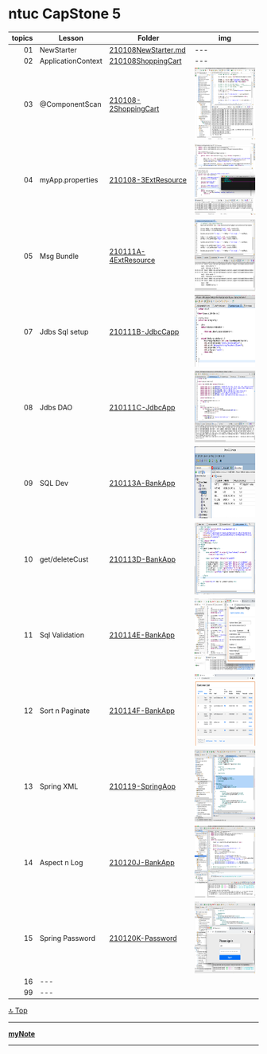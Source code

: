 ntuc CapStone 5
===
[top]: topOfThePage

| topics | Lesson | Folder | img |
| ---: | --- | --- | --- |
| 01 | NewStarter | [ 210108NewStarter.md ](/mFCapStoneProj5/210108NewStarter.md) | --- |
| 02 | ApplicationContext | [ 210108ShoppingCart ](/mFCapStoneProj5/210108ShoppingCart)  | --- |
| 03 | @ComponentScan | [ 210108-2ShoppingCart ](/mFCapStoneProj5/210108-2ShoppingCart) | <img src="210108-2ShoppingCart/210108Console.png" alt="210108Console.png" height="144"> |
| 04 | myApp.properties | [ 210108-3ExtResource ](/mFCapStoneProj5/210108-3ExtResource) | <img src="210108-3ExtResource/210108CP5.png" alt="210108CP5.png" height="144">  |
| 05 | Msg Bundle | [ 210111A-4ExtResource ](/mFCapStoneProj5/210111A-4ExtResource) | <img src="210111A-4ExtResource/210111MsgBundle.png" alt="210111MsgBundle.png" height="144"> |
| 07 | Jdbs Sql setup | [ 210111B-JdbcCapp ](/mFCapStoneProj5/210111B-JdbcCapp) | <img src="210111B-JdbcCapp/210111JdbcConfig.png" alt="210111JdbcConfig.png" height="144"> |
| 08 | Jdbs DAO | [ 210111C-JdbcApp ](/mFCapStoneProj5/210111C-JdbcApp) | <img src="210111C-JdbcApp/210111JdbcVeDAO.png" alt="210111JdbcVeDAO.png" height="144"> |
| 09 | SQL Dev | [ 210113A-BankApp ](/mFCapStoneProj5/210113A-BankApp) | <img src="210113A-BankApp/210113oracleSqlDev.png" alt="210113oracleSqlDev.png" height="144"> |
| 10 | get/deleteCust | [ 210113D-BankApp ](/mFCapStoneProj5/210113D-BankApp) | <img src="210113D-BankApp/210113DBankApp.png" alt="210113DBankApp.png" height="144"> |
| 11 | Sql Validation | [ 210114E-BankApp ](/mFCapStoneProj5/210114E-BankApp/) | <img src="210114E-BankApp/210114Validation.png" alt="210114Validation.png" height="144"> |
| 12 | Sort n Paginate | [ 210114F-BankApp ](/mFCapStoneProj5/210114F-BankApp) | <img src="210114F-BankApp/210114pmBankApp.png" alt="210114pmBankApp.png" height="144"> |
| 13 | Spring XML | [ 210119-SpringAop ](/mFCapStoneProj5/210119-SpringAop) | <img src="210119-SpringAop/210119PomXml.png" alt="210119PomXml.png" height="144"> |
| 14 | Aspect n Log | [ 210120J-BankApp ](/mFCapStoneProj5/210120J-BankApp) | <img src="210120J-BankApp/210120JBankAppSc.png" alt="210120JBankAppSc.png" height="144"> |
| 15 | Spring Password | [ 210120K-Password ](/mFCapStoneProj5/210120K-Password) | <img src="210120K-Password/210120BankAppPassword.png" alt="210120BankAppPassword.png" height="144"> |
| 16 | --- | [ ](/) | <img src="" alt="" height="144"> |
| 99 | --- | [ ](/) | <img src="" alt="" height="144"> |

[:top: Top](#top)

---
[**myNote**](mynote.md)

---
